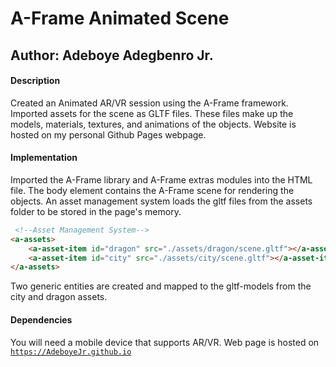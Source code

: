 # A-Frame Animated Scene

## Author: Adeboye Adegbenro Jr.


#### Description

Created an Animated AR/VR session using the A-Frame framework. Imported assets for the scene as GLTF files. These files make up the models, materials, textures, and animations of the objects. Website is hosted on my personal Github Pages webpage.

#### Implementation

Imported the A-Frame library and A-Frame extras modules into the HTML file. The body element contains the A-Frame scene for rendering the objects. An asset management system loads the gltf files from the assets folder to be stored in the page's memory.

```html
 <!--Asset Management System-->
<a-assets>
    <a-asset-item id="dragon" src="./assets/dragon/scene.gltf"></a-asset-item>
    <a-asset-item id="city" src="./assets/city/scene.gltf"></a-asset-item>
</a-assets>

```

Two generic entities are created and mapped to the gltf-models from the city and dragon assets.

#### Dependencies

You will need a mobile device that supports AR/VR. Web page is hosted on [`https://AdeboyeJr.github.io`](https://AdeboyeJr.github.io)
